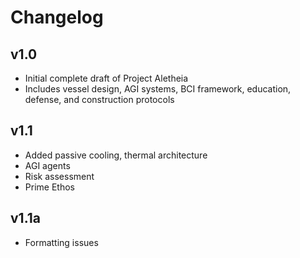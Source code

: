 # Changelog

## v1.0
- Initial complete draft of Project Aletheia
- Includes vessel design, AGI systems, BCI framework, education, defense, and construction protocols
## v1.1
- Added passive cooling, thermal architecture
- AGI agents
- Risk assessment
- Prime Ethos
## v1.1a
- Formatting issues